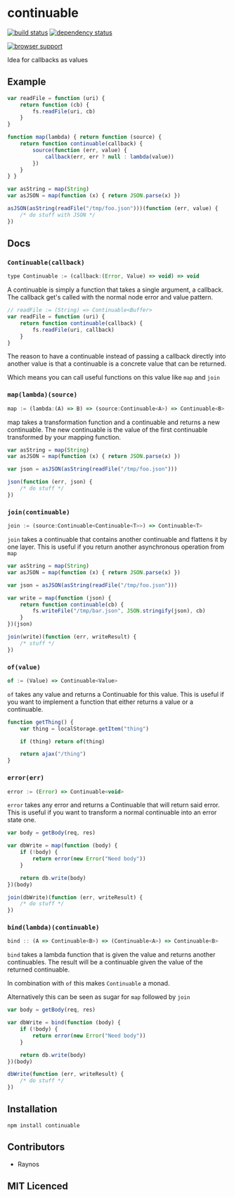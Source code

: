 # continuable

[![build status][1]][2] [![dependency status][3]][4]

[![browser support][5]][6]

Idea for callbacks as values

## Example

```js
var readFile = function (uri) {
    return function (cb) {
        fs.readFile(uri, cb)
    }
}

function map(lambda) { return function (source) {
    return function continuable(callback) {
        source(function (err, value) {
            callback(err, err ? null : lambda(value))
        })
    }
} }

var asString = map(String)
var asJSON = map(function (x) { return JSON.parse(x) })

asJSON(asString(readFile("/tmp/foo.json")))(function (err, value) {
    /* do stuff with JSON */
})
```

## Docs

### `Continuable(callback)`

```js
type Continuable := (callback:(Error, Value) => void) => void
```

A continuable is simply a function that takes a single argument, a callback.
The callback get's called with the normal node error and value pattern.

```js
// readFile := (String) => Continuable<Buffer>
var readFile = function (uri) {
    return function continuable(callback) {
        fs.readFile(uri, callback)
    }
}
```

The reason to have a continuable instead of passing a callback directly into
another value is that a continuable is a concrete value that can be returned.

Which means you can call useful functions on this value like `map` and `join`

### `map(lambda)(source)`

```js
map := (lambda:(A) => B) => (source:Continuable<A>) => Continuable<B>
```

map takes a transformation function and a continuable and returns a new
continuable. The new continuable is the value of the first continuable
transformed by your mapping function.

```js
var asString = map(String)
var asJSON = map(function (x) { return JSON.parse(x) })

var json = asJSON(asString(readFile("/tmp/foo.json")))

json(function (err, json) {
    /* do stuff */
})
```

### `join(continuable)`

```js
join := (source:Continuable<Continuable<T>>) => Continuable<T>
```

`join` takes a continuable that contains another continuable and flattens it by
one layer. This is useful if you return another asynchronous operation from
`map`

```js
var asString = map(String)
var asJSON = map(function (x) { return JSON.parse(x) })

var json = asJSON(asString(readFile("/tmp/foo.json")))

var write = map(function (json) {
    return function continuable(cb) {
        fs.writeFile("/tmp/bar.json", JSON.stringify(json), cb)
    }
})(json)

join(write)(function (err, writeResult) {
    /* stuff */
})
```

### `of(value)`

```js
of := (Value) => Continuable<Value>
```

`of` takes any value and returns a Continuable for this value. This is useful
    if you want to implement a function that either returns a value or a
    continuable.

```js
function getThing() {
    var thing = localStorage.getItem("thing")

    if (thing) return of(thing)

    return ajax("/thing")
}
```

### `error(err)`

```js
error := (Error) => Continuable<void>
```

`error` takes any error and returns a Continuable that will return said error.
    This is useful if you want to transform a normal continuable into an
    error state one.

```js
var body = getBody(req, res)

var dbWrite = map(function (body) {
    if (!body) {
        return error(new Error("Need body"))
    }

    return db.write(body)
})(body)

join(dbWrite)(function (err, writeResult) {
    /* do stuff */
})
```

### `bind(lambda)(continuable)`

```js
bind :: (A => Continuable<B>) => (Continuable<A>) => Continuable<B>
```

`bind` takes a lambda function that is given the value and returns another
    continuables. The result will be a continuable given the value of the
    returned continuable.

In combination with `of` this makes `Continuable` a monad.

Alternatively this can be seen as sugar for `map` followed by `join`

```js
var body = getBody(req, res)

var dbWrite = bind(function (body) {
    if (!body) {
        return error(new Error("Need body"))
    }

    return db.write(body)
})(body)

dbWrite(function (err, writeResult) {
    /* do stuff */
})
```

## Installation

`npm install continuable`

## Contributors

 - Raynos

## MIT Licenced

  [1]: https://secure.travis-ci.org/Raynos/continuable.png
  [2]: https://travis-ci.org/Raynos/continuable
  [3]: https://david-dm.org/Raynos/continuable.png
  [4]: https://david-dm.org/Raynos/continuable
  [5]: https://ci.testling.com/Raynos/continuable.png
  [6]: https://ci.testling.com/Raynos/continuable
